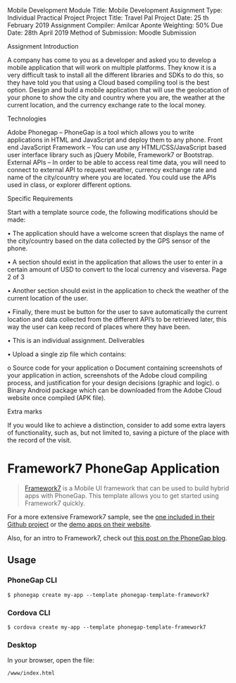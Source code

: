 Mobile Development
Module Title: Mobile Development
Assignment Type: Individual Practical Project
Project Title: Travel Pal
Project Date: 25
th February 2019
Assignment Compiler: Amilcar Aponte
Weighting: 50%
Due Date: 28th April 2019
Method of Submission: Moodle Submission

Assignment Introduction

A company has come to you as a developer and asked you to develop a mobile application
that will work on multiple platforms. They know it is a very difficult task to install all the
different libraries and SDKs to do this, so they have told you that using a Cloud based
compiling tool is the best option.
Design and build a mobile application that will use the geolocation of your phone to show the
city and country where you are, the weather at the current location, and the currency
exchange rate to the local money.

Technologies

Adobe Phonegap – PhoneGap is a tool which allows you to write applications in HTML and
JavaScript and deploy them to any phone.
Front end JavaScript Framework – You can use any HTML/CSS/JavaScript based user
interface library such as jQuery Mobile, Framework7 or Bootstrap.
External APIs – In order to be able to access real time data, you will need to connect to
external API to request weather, currency exchange rate and name of the city/country where
you are located. You could use the APIs used in class, or explorer different options.

Specific Requirements

Start with a template source code, the following modifications should be made:

• The application should have a welcome screen that displays the name of the
city/country based on the data collected by the GPS sensor of the phone.

• A section should exist in the application that allows the user to enter in a certain
amount of USD to convert to the local currency and viseversa.
Page 2 of 3

• Another section should exist in the application to check the weather of the current
location of the user.

• Finally, there must be button for the user to save automatically the current location
and data collected from the different API’s to be retrieved later, this way the user can
keep record of places where they have been.

• This is an individual assignment.
Deliverables

• Upload a single zip file which contains:

o Source code for your application
o Document containing screenshots of your application in action, screenshots
of the Adobe cloud compiling process, and justification for your design
decisions (graphic and logic).
o Binary Android package which can be downloaded from the Adobe Cloud
website once compiled (APK file).

Extra marks

If you would like to achieve a distinction, consider to add some extra layers of
functionality, such as, but not limited to, saving a picture of the place with the record
of the visit.



# Framework7 PhoneGap Application 

> [Framework7](http://www.idangero.us/framework7) is a Mobile UI framework that can be used to build hybrid apps with PhoneGap. This template allows you to get started using Framework7 
  quickly. 
  
  For a more extensive Framework7 sample, see the [one included in their Github project](https://github.com/nolimits4web/Framework7/tree/master/dist)
  or the [demo apps on their website](http://www.idangero.us/framework7/apps/#.VpQCc5MrKjQ).
    
  Also, for an intro to Framework7, check out [this post on the PhoneGap blog](http://phonegap.com/blog/2015/11/30/framework7/).   


## Usage
    
### PhoneGap CLI

    $ phonegap create my-app --template phonegap-template-framework7

### Cordova CLI

    $ cordova create my-app --template phonegap-template-framework7
    
### Desktop

In your browser, open the file:

    /www/index.html


  